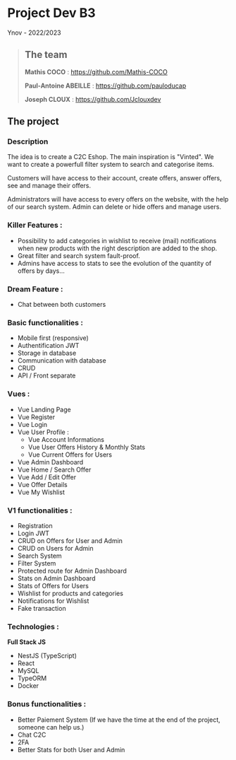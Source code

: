 # Project Dev B3

Ynov - 2022/2023

> ## The team
>
> **Mathis COCO** : https://github.com/Mathis-COCO
>
> **Paul-Antoine ABEILLE** : https://github.com/pauloducap
>
> **Joseph CLOUX** : https://github.com/Jclouxdev

## The project

### Description

The idea is to create a C2C Eshop.
The main inspiration is "Vinted". We want to create a powerfull filter system to search and categorise items.

Customers will have access to their account, create offers, answer offers, see and manage their offers.

Administrators will have access to every offers on the website, with the help of our search system.
Admin can delete or hide offers and manage users.

### Killer Features :

- Possibility to add categories in wishlist to receive (mail) notifications when new products with the right description are added to the shop.
- Great filter and search system fault-proof.
- Admins have access to stats to see the evolution of the quantity of offers by days...

### Dream Feature :

- Chat between both customers

### Basic functionalities :

- Mobile first (responsive)
- Authentification JWT
- Storage in database
- Communication with database
- CRUD
- API / Front separate

### Vues :

- Vue Landing Page
- Vue Register
- Vue Login
- Vue User Profile :
  - Vue Account Informations
  - Vue User Offers History & Monthly Stats
  - Vue Current Offers for Users
- Vue Admin Dashboard
- Vue Home / Search Offer
- Vue Add / Edit Offer
- Vue Offer Details
- Vue My Wishlist

### V1 functionalities :

- Registration
- Login JWT
- CRUD on Offers for User and Admin
- CRUD on Users for Admin
- Search System
- Filter System
- Protected route for Admin Dashboard
- Stats on Admin Dashboard
- Stats of Offers for Users
- Wishlist for products and categories
- Notifications for Wishlist
- Fake transaction

### Technologies :

**Full Stack JS**

- NestJS (TypeScript)
- React
- MySQL
- TypeORM
- Docker

### Bonus functionalities :

- Better Paiement System (If we have the time at the end of the project, someone can help us.)
- Chat C2C
- 2FA
- Better Stats for both User and Admin
